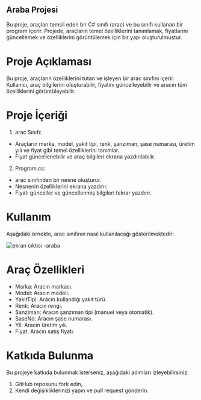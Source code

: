 ## Araba Projesi

Bu proje, araçları temsil eden bir C# sınıfı (arac) ve bu sınıfı kullanan bir program içerir. Projede, araçların temel özelliklerini tanımlamak, fiyatlarını güncellemek ve özelliklerini görüntülemek için bir yapı oluşturulmuştur.

# Proje Açıklaması

Bu proje, araçların özelliklerini tutan ve işleyen bir arac sınıfını içerir. Kullanıcı, araç bilgilerini oluşturabilir, fiyatını güncelleyebilir ve aracın tüm özelliklerini görüntüleyebilir.

# Proje İçeriği

1) arac Sınıfı:
- Araçların marka, model, yakıt tipi, renk, şanzıman, şase numarası, üretim yılı ve fiyat gibi temel özelliklerini tanımlar.
- Fiyat güncellenebilir ve araç bilgileri ekrana yazdırılabilir.
2) Program.cs:
- arac sınıfından bir nesne oluşturur.
- Nesnenin özelliklerini ekrana yazdırır.
- Fiyatı günceller ve güncellenmiş bilgileri tekrar yazdırır.

# Kullanım

Aşağıdaki örnekte, arac sınıfının nasıl kullanılacağı gösterilmektedir:

![ekran cıktısı -araba](https://github.com/user-attachments/assets/e2f00c22-ad73-466e-8dc0-25ccfce822ab)

# Araç Özellikleri

- Marka: Aracın markası.
- Model: Aracın modeli.
- YakitTipi: Aracın kullandığı yakıt türü.
- Renk: Aracın rengi.
- Sanziman: Aracın şanzıman tipi (manuel veya otomatik).
- SaseNo: Aracın şase numarası.
- Yil: Aracın üretim yılı.
- Fiyat: Aracın satış fiyatı.

# Katkıda Bulunma 

Bu projeye katkıda bulunmak isterseniz, aşağıdaki adımları izleyebilirsiniz:

1) GitHub reposunu fork edin,
2) Kendi değişikliklerinizi yapın ve pull request gönderin.







